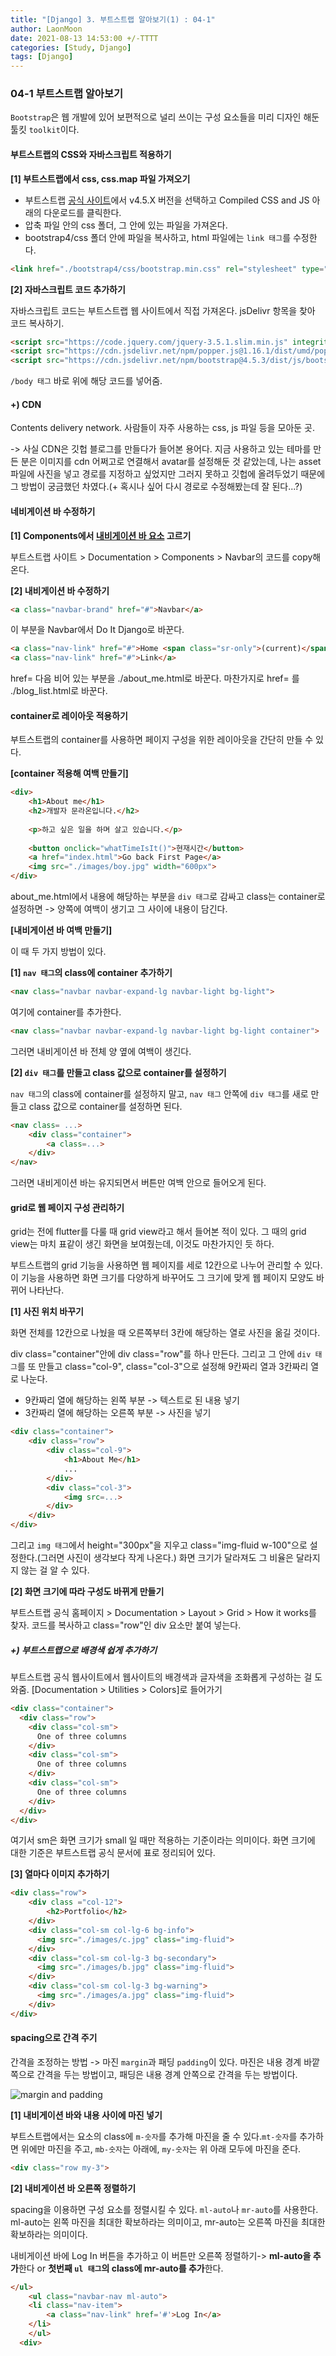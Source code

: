 ```yaml
---
title: "[Django] 3. 부트스트랩 알아보기(1) : 04-1"
author: LaonMoon
date: 2021-08-13 14:53:00 +/-TTTT
categories: [Study, Django]
tags: [Django]
---
```


### **04-1 부트스트랩 알아보기**
`Bootstrap`은 웹 개발에 있어 보편적으로 널리 쓰이는 구성 요소들을 미리 디자인 해둔 툴킷 `toolkit`이다.

#### 부트스트랩의 CSS와 자바스크립트 적용하기

**[1] 부트스트랩에서 css, css.map 파일 가져오기**
- 부트스트랩 [공식 사이트](https://getbootstrap.com/docs/4.5/getting-started/download/)에서 v4.5.X 버전을 선택하고 Compiled CSS and JS 아래의 다운로드를 클릭한다.
- 압축 파일 안의 css 폴더, 그 안에 있는 파일을 가져온다.
- bootstrap4/css 폴더 안에 파일을 복사하고, html 파일에는 `link 태그`를 수정한다.

```html
<link href="./bootstrap4/css/bootstrap.min.css" rel="stylesheet" type="text/css">
```
**[2] 자바스크립트 코드 추가하기**

자바스크립트 코드는 부트스트랩 웹 사이트에서 직접 가져온다. jsDelivr 항목을 찾아 코드 복사하기.

```html
<script src="https://code.jquery.com/jquery-3.5.1.slim.min.js" integrity="sha384-DfXdz2htPH0lsSSs5nCTpuj/zy4C+OGpamoFVy38MVBnE+IbbVYUew+OrCXaRkfj" crossorigin="anonymous"></script>
<script src="https://cdn.jsdelivr.net/npm/popper.js@1.16.1/dist/umd/popper.min.js" integrity="sha384-9/reFTGAW83EW2RDu2S0VKaIzap3H66lZH81PoYlFhbGU+6BZp6G7niu735Sk7lN" crossorigin="anonymous"></script>
<script src="https://cdn.jsdelivr.net/npm/bootstrap@4.5.3/dist/js/bootstrap.min.js" integrity="sha384-w1Q4orYjBQndcko6MimVbzY0tgp4pWB4lZ7lr30WKz0vr/aWKhXdBNmNb5D92v7s" crossorigin="anonymous"></script>
```
`/body 태그` 바로 위에 해당 코드를 넣어줌.

#### +) CDN 
Contents delivery network. 사람들이 자주 사용하는 css, js 파일 등을 모아둔 곳.

-> 사실 CDN은 깃헙 블로그를 만들다가 들어본 용어다. 지금 사용하고 있는 테마를 만든 분은 이미지를 cdn 어쩌고로 연결해서 avatar를 설정해둔 것 같았는데, 나는 asset 파일에 사진을 넣고 경로를 지정하고 싶었지만 그러지 못하고 깃헙에 올려두었기 때문에 그 방법이 궁금했던 차였다.(+ 혹시나 싶어 다시 경로로 수정해봤는데 잘 된다...?)

#### 네비게이션 바 수정하기
**[1] Components에서 [내비게이션 바 요소](https://getbootstrap.com/docs/4.5/components/navbar/) 고르기**

부트스트랩 사이트 > Documentation > Components > Navbar의 코드를 copy해온다.

**[2] 내비게이션 바 수정하기**

```html
<a class="navbar-brand" href="#">Navbar</a>
``` 
이 부분을 Navbar에서 Do It Django로 바꾼다.
```html
<a class="nav-link" href="#">Home <span class="sr-only">(current)</span></a>
<a class="nav-link" href="#">Link</a>
```
href= 다음 비어 있는 부분을 ./about_me.html로 바꾼다. 마찬가지로 href= 를 ./blog_list.html로 바꾼다.

#### container로 레이아웃 적용하기
부트스트랩의 container를 사용하면 페이지 구성을 위한 레이아웃을 간단히 만들 수 있다.

**[container 적용해 여백 만들기]**

```html
<div>
	<h1>About me</h1>
	<h2>개발자 문라온입니다.</h2>
		
	<p>하고 싶은 일을 하며 살고 있습니다.</p>
		
	<button onclick="whatTimeIsIt()">현재시간</button>
	<a href="index.html">Go back First Page</a>
	<img src="./images/boy.jpg" width="600px">
</div>
```
about_me.html에서 내용에 해당하는 부분을 `div 태그`로 감싸고 class는 container로 설정하면 -> 양쪽에 여백이 생기고 그 사이에 내용이 담긴다.

**[내비게이션 바 여백 만들기]**

이 때 두 가지 방법이 있다.

**[1] `nav 태그`의 class에 container 추가하기**

```html
<nav class="navbar navbar-expand-lg navbar-light bg-light">
```
여기에 container를 추가한다.
```html
<nav class="navbar navbar-expand-lg navbar-light bg-light container">
```
그러면 내비게이션 바 전체 양 옆에 여백이 생긴다.

**[2] `div 태그`를 만들고 class 값으로 container를 설정하기**

`nav 태그`의 class에 container를 설정하지 말고, `nav 태그` 안쪽에 `div 태그`를 새로 만들고 class 값으로 container를 설정하면 된다.

```html
<nav class= ...>
	<div class="container">
		<a class=...>
	</div>
</nav>
```
그러면 내비게이션 바는 유지되면서 버튼만 여백 안으로 들어오게 된다.

#### grid로 웹 페이지 구성 관리하기
grid는 전에 flutter를 다룰 때 grid view라고 해서 들어본 적이 있다. 그 때의 grid view는 마치 표같이 생긴 화면을 보여줬는데, 이것도 마찬가지인 듯 하다. 

부트스트랩의 grid 기능을 사용하면 웹 페이지를 세로 12칸으로 나누어 관리할 수 있다. 이 기능을 사용하면 화면 크기를 다양하게 바꾸어도 그 크기에 맞게 웹 페이지 모양도 바뀌어 나타난다.

**[1] 사진 위치 바꾸기**

화면 전체를 12칸으로 나눴을 때 오른쪽부터 3칸에 해당하는 열로 사진을 옮길 것이다.

div class="container"안에 div class="row"를 하나 만든다. 그리고 그 안에 `div 태그`를 또 만들고 class="col-9", class="col-3"으로 설정해 9칸짜리 열과 3칸짜리 열로 나눈다.

- 9칸짜리 열에 해당하는 왼쪽 부분 -> 텍스트로 된 내용 넣기
- 3칸짜리 열에 해당하는 오른쪽 부분 -> 사진을 넣기

```html
<div class="container">
	<div class="row">
		<div class="col-9">
			<h1>About Me</h1>
			...
		</div>
		<div class="col-3">
			<img src=...>
		</div>
	</div>
</div>
```
그리고 `img 태그`에서 height="300px"을 지우고 class="img-fluid w-100"으로 설정한다.(그러면 사진이 생각보다 작게 나온다.) 화면 크기가 달라져도 그 비율은 달라지지 않는 걸 알 수 있다.

**[2] 화면 크기에 따라 구성도 바뀌게 만들기**

부트스트랩 공식 홈페이지 > Documentation > Layout > Grid > How it works를 찾자. 코드를 복사하고 class="row"인 div 요소만 붙여 넣는다.

##### +) 부트스트랩으로 배경색 쉽게 추가하기

부트스트랩 공식 웹사이트에서 웹사이트의 배경색과 글자색을 조화롭게 구성하는 걸 도와줌. [Documentation > Utilities > Colors]로 들어가기
```html
<div class="container">
  <div class="row">
    <div class="col-sm">
      One of three columns
    </div>
    <div class="col-sm">
      One of three columns
    </div>
    <div class="col-sm">
      One of three columns
    </div>
  </div>
</div>
```
여기서 sm은 화면 크기가 small 일 때만 적용하는 기준이라는 의미이다. 화면 크기에 대한 기준은 부트스트랩 공식 문서에 표로 정리되어 있다.

**[3] 열마다 이미지 추가하기**

```html
<div class="row">
	<div class ="col-12">
		<h2>Portfolio</h2>
	</div>
    <div class="col-sm col-lg-6 bg-info">
      <img src="./images/c.jpg" class="img-fluid">
    </div>
    <div class="col-sm col-lg-3 bg-secondary">
      <img src="./images/b.jpg" class="img-fluid">
    </div>
    <div class="col-sm col-lg-3 bg-warning">
      <img src="./images/a.jpg" class="img-fluid">
    </div>
</div>
```

#### spacing으로 간격 주기
간격을 조정하는 방법 -> 마진 `margin`과 패딩 `padding`이 있다. 마진은 내용 경계 바깥쪽으로 간격을 두는 방법이고, 패딩은 내용 경계 안쪽으로 간격을 두는 방법이다.

![margin and padding](/assets/img/Django/margin_and_padding.jfif)

**[1] 내비게이션 바와 내용 사이에 마진 넣기**

부트스트랩에서는 요소의 class에 `m-숫자`를 추가해 마진을 줄 수 있다.`mt-숫자`를 추가하면 위에만 마진을 주고, `mb-숫자`는 아래에, `my-숫자`는 위 아래 모두에 마진을 준다.

```html
<div class="row my-3">
```
**[2] 내비게이션 바 오른쪽 정렬하기**

spacing을 이용하면 구성 요소를 정렬시킬 수 있다. `ml-auto`나 `mr-auto`를 사용한다. ml-auto는 왼쪽 마진을 최대한 확보하라는 의미이고, mr-auto는 오른쪽 마진을 최대한 확보하라는 의미이다.

내비게이션 바에 Log In 버튼을 추가하고 이 버튼만 오른쪽 정렬하기-> **ml-auto을 추가**한다 or **첫번째 `ul 태그`의 class에 mr-auto를 추가**한다.

```html
</ul>
    <ul class="navbar-nav ml-auto">
	<li class="nav-item">
		<a class="nav-link" href='#'>Log In</a>
	</li>
	</ul>
  <div>
```
